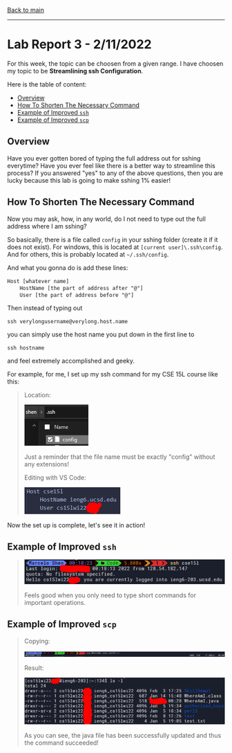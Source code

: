 [Back to main](https://dowhep.github.io/cse15l-lab-reports/)

---

# Lab Report 3 - 2/11/2022

For this week, the topic can be choosen from a given range.
I have choosen my topic to be **Streamlining ssh Configuration**.


Here is the table of content:

* [Overview](#Overview)
* [How To Shorten The Necessary Command](#Process)
* [Example of Improved `ssh`](#sshExample)
* [Example of Improved `scp`](#scpExample)


## <a name="Overview"> Overview </a>

Have you ever gotten bored of typing the full address out for sshing everytime?
Have you ever feel like there is a better way to streamline this process?
If you answered "yes" to any of the above questions, then you are lucky because this lab is going to make sshing 1% easier!

## <a name="Process"> How To Shorten The Necessary Command </a>

Now you may ask, how, in any world, do I not need to type out the full address where I am sshing?

So basically, there is a file called `config` in your sshing folder (create it if it does not exist). For windows, this is located at `[current user]\.ssh\config`. And for others, this is probably located at `~/.ssh/config`.

And what you gonna do is add these lines:
```
Host [whatever name]
    HostName [the part of address after "@"]
    User [the part of address before "@"]
```

Then instead of typing out 
```
ssh verylongusername@verylong.host.name
```
you can simply use the host name you put down in the first line to
```
ssh hostname
```
and feel extremely accomplished and geeky.

For example, for me, I set up my ssh command for my CSE 15L course like this:

>Location:
>
>![Image](../images/lab3/ssh-config-location.PNG)
>
>Just a reminder that the file name must be exactly "config" without any extensions!
>
>Editing with VS Code:
>
>![Image](../images/lab3/ssh-config.PNG)

Now the set up is complete, let's see it in action!

## <a name="sshExample"> Example of Improved `ssh` </a>

>![Image](../images/lab3/fast-ssh.PNG)
>
>Feels good when you only need to type short commands for important operations.


## <a name="scpExample"> Example of Improved `scp` </a>

>Copying:
>
>![Image](../images/lab3/fast-scp-copying.PNG)
>
>Result:
>
>![Image](../images/lab3/fast-scp-result.PNG)
>
>As you can see, the java file has been successfully updated and thus the command succeeded!